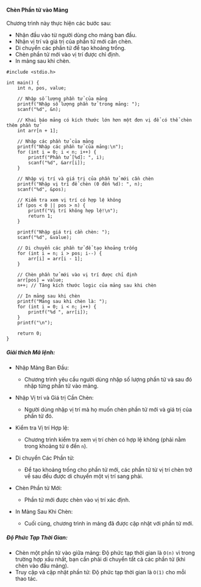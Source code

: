 #### Chèn Phần tử vào Mảng
Chương trình này thực hiện các bước sau:

- Nhận đầu vào từ người dùng cho mảng ban đầu.
- Nhận vị trí và giá trị của phần tử mới cần chèn.
- Di chuyển các phần tử để tạo khoảng trống.
- Chèn phần tử mới vào vị trí được chỉ định.
- In mảng sau khi chèn.
```
#include <stdio.h>

int main() {
    int n, pos, value;

    // Nhập số lượng phần tử của mảng
    printf("Nhập số lượng phần tử trong mảng: ");
    scanf("%d", &n);

    // Khai báo mảng có kích thước lớn hơn một đơn vị để có thể chèn thêm phần tử
    int arr[n + 1];

    // Nhập các phần tử của mảng
    printf("Nhập các phần tử của mảng:\n");
    for (int i = 0; i < n; i++) {
        printf("Phần tử [%d]: ", i);
        scanf("%d", &arr[i]);
    }

    // Nhập vị trí và giá trị của phần tử mới cần chèn
    printf("Nhập vị trí để chèn (0 đến %d): ", n);
    scanf("%d", &pos);
    
    // Kiểm tra xem vị trí có hợp lệ không
    if (pos < 0 || pos > n) {
        printf("Vị trí không hợp lệ!\n");
        return 1;
    }

    printf("Nhập giá trị cần chèn: ");
    scanf("%d", &value);

    // Di chuyển các phần tử để tạo khoảng trống
    for (int i = n; i > pos; i--) {
        arr[i] = arr[i - 1];
    }

    // Chèn phần tử mới vào vị trí được chỉ định
    arr[pos] = value;
    n++; // Tăng kích thước logic của mảng sau khi chèn

    // In mảng sau khi chèn
    printf("Mảng sau khi chèn là: ");
    for (int i = 0; i < n; i++) {
        printf("%d ", arr[i]);
    }
    printf("\n");

    return 0;
}
```
##### Giải thích Mã lệnh:
- Nhập Mảng Ban Đầu:

    - Chương trình yêu cầu người dùng nhập số lượng phần tử và sau đó nhập từng phần tử vào mảng.
- Nhập Vị trí và Giá trị Cần Chèn:

    - Người dùng nhập vị trí mà họ muốn chèn phần tử mới và giá trị của phần tử đó.
- Kiểm tra Vị trí Hợp lệ:

    - Chương trình kiểm tra xem vị trí chèn có hợp lệ không (phải nằm trong khoảng từ `0` đến `n`).
- Di chuyển Các Phần tử:

    - Để tạo khoảng trống cho phần tử mới, các phần tử từ vị trí chèn trở về sau đều được di chuyển một vị trí sang phải.
- Chèn Phần tử Mới:

    - Phần tử mới được chèn vào vị trí xác định.
- In Mảng Sau Khi Chèn:

    - Cuối cùng, chương trình in mảng đã được cập nhật với phần tử mới.
##### Độ Phức Tạp Thời Gian:
- Chèn một phần tử vào giữa mảng: Độ phức tạp thời gian là `O(n)` vì trong trường hợp xấu nhất, bạn cần phải di chuyển tất cả các phần tử (khi chèn vào đầu mảng).
- Truy cập và cập nhật phần tử: Độ phức tạp thời gian là `O(1)` cho mỗi thao tác.